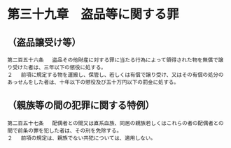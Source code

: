 # 第三十九章　盗品等に関する罪

## （盗品譲受け等）
```
第二百五十六条 　盗品その他財産に対する罪に当たる行為によって領得された物を無償で譲り受けた者は、三年以下の懲役に処する。
２ 　前項に規定する物を運搬し、保管し、若しくは有償で譲り受け、又はその有償の処分のあっせんをした者は、十年以下の懲役及び五十万円以下の罰金に処する。
```
## （親族等の間の犯罪に関する特例）
```
第二百五十七条 　配偶者との間又は直系血族、同居の親族若しくはこれらの者の配偶者との間で前条の罪を犯した者は、その刑を免除する。
２ 　前項の規定は、親族でない共犯については、適用しない。
```
